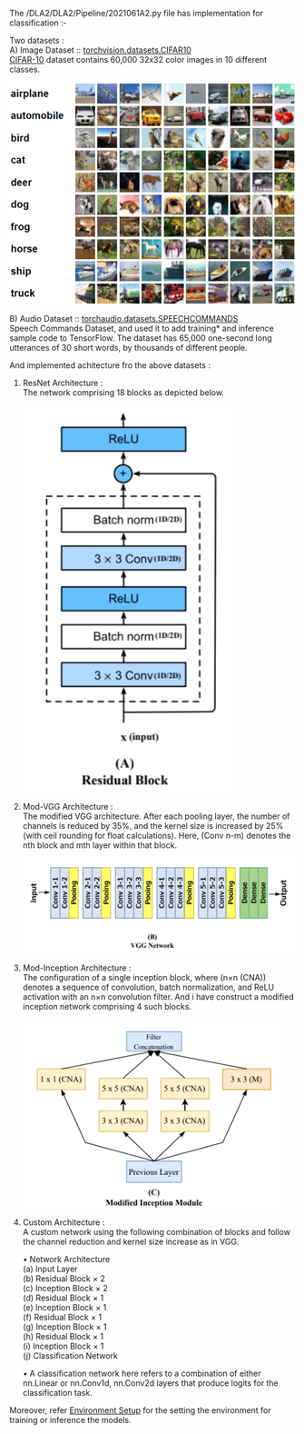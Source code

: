 The /DLA2/DLA2/Pipeline/2021061A2.py file has implementation for classification :-

Two datasets :  
A) Image Dataset :: [torchvision.datasets.CIFAR10](https://pytorch.org/vision/main/generated/torchvision.datasets.CIFAR10.html)   
[CIFAR-10](https://www.cs.toronto.edu/~kriz/cifar.html) dataset contains 60,000 32x32 color images in 10 different classes.

![CIFAR10](assets/cifar10.png)

B) Audio Dataset :: [torchaudio.datasets.SPEECHCOMMANDS](https://pytorch.org/audio/main/generated/torchaudio.datasets.SPEECHCOMMANDS.html)  
Speech Commands Dataset, and used it to add training* and inference sample code to TensorFlow. The dataset has 65,000 one-second long utterances of 30 short words, by thousands of different people.

And implemented achitecture fro the above datasets :
1) ResNet Architecture :  
    The network comprising 18 blocks as depicted below.

    ![ResNet Block](assets/resnet.png)
2) Mod-VGG Architecture :  
    The modified VGG architecture. After each pooling layer, the number of channels is reduced by 35%, and the kernel size is increased by 25% (with ceil rounding for float calculations). Here, (Conv n-m) denotes the nth block and mth layer within that block.

    ![VGG Network](assets/vgg.png)
3) Mod-Inception Architecture :  
    The configuration of a single inception block, where (n×n (CNA)) denotes a sequence of convolution, batch normalization, and ReLU activation with an n×n convolution filter. 
    And i have construct a modified inception network comprising 4 such blocks.

    ![Modified Inception Module](assets/inception.png)
4) Custom Architecture :  
    A custom network using the following combination of blocks and follow the channel reduction and kernel size increase as in VGG. 

    • Network Architecture  
    (a) Input Layer  
    (b) Residual Block × 2  
    (c) Inception Block × 2  
    (d) Residual Block × 1  
    (e) Inception Block × 1  
    (f) Residual Block × 1  
    (g) Inception Block × 1  
    (h) Residual Block × 1  
    (i) Inception Block × 1  
    (j) Classification Network  

    • A classification network here refers to a combination of either nn.Linear or nn.Conv1d, nn.Conv2d layers that produce logits for the classification task.


Moreover, refer [Environment Setup](environment_setup.txt) for the setting the environment for training or inference the models.